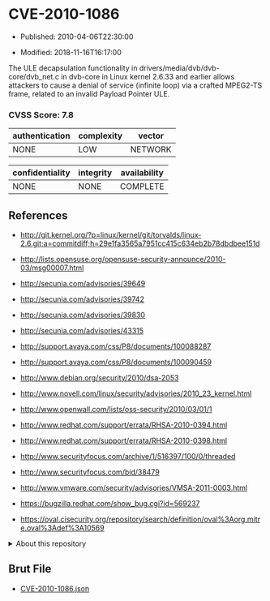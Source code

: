 # CVE-2010-1086

- Published: 2010-04-06T22:30:00

- Modified: 2018-11-16T16:17:00

The ULE decapsulation functionality in drivers/media/dvb/dvb-core/dvb_net.c in dvb-core in Linux kernel 2.6.33 and earlier allows attackers to cause a denial of service (infinite loop) via a crafted MPEG2-TS frame, related to an invalid Payload Pointer ULE.

### CVSS Score: **7.8**

| authentication | complexity | vector |
| --- | --- | --- |
| NONE | LOW | NETWORK |

| confidentiality | integrity | availability |
| --- | --- | --- |
| NONE | NONE | COMPLETE |

## References

* http://git.kernel.org/?p=linux/kernel/git/torvalds/linux-2.6.git;a=commitdiff;h=29e1fa3565a7951cc415c634eb2b78dbdbee151d

* http://lists.opensuse.org/opensuse-security-announce/2010-03/msg00007.html

* http://secunia.com/advisories/39649

* http://secunia.com/advisories/39742

* http://secunia.com/advisories/39830

* http://secunia.com/advisories/43315

* http://support.avaya.com/css/P8/documents/100088287

* http://support.avaya.com/css/P8/documents/100090459

* http://www.debian.org/security/2010/dsa-2053

* http://www.novell.com/linux/security/advisories/2010_23_kernel.html

* http://www.openwall.com/lists/oss-security/2010/03/01/1

* http://www.redhat.com/support/errata/RHSA-2010-0394.html

* http://www.redhat.com/support/errata/RHSA-2010-0398.html

* http://www.securityfocus.com/archive/1/516397/100/0/threaded

* http://www.securityfocus.com/bid/38479

* http://www.vmware.com/security/advisories/VMSA-2011-0003.html

* https://bugzilla.redhat.com/show_bug.cgi?id=569237

* https://oval.cisecurity.org/repository/search/definition/oval%3Aorg.mitre.oval%3Adef%3A10569

<details>
<summary>About this repository</summary> 

  This repository is part of the project [Live Hack CVE](https://github.com/Live-Hack-CVE). Main website can be found [www.live-hack.org](https://www.live-hack.org) 
  
  Made by [Sn0wAlice](https://github.com/Sn0wAlice) for the people that care about security and need to have a feed of the latest CVEs. Hope you enjoy it, don't forget to star the repo and follow me on [Twitter](https://twitter.com/Sn0wAlice) and [Github](https://github.com/Sn0wAlice). And that is my [personnal website](https://www.alice-snow.me/)

  - [Home Page](https://github.com/Live-Hack-CVE)
  - [Framework](https://github.com/Live-Hack-CVE/cve-framework)
  - [CVE database](https://github.com/Live-Hack-CVE/full_database)
  - [Changelog](https://github.com/Live-Hack-CVE/Changelog)
</details>

## Brut File

* [CVE-2010-1086.json](https://raw.githubusercontent.com/Live-Hack-CVE/full_database/main/cves/2010/CVE-2010-1086.json)

